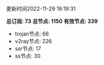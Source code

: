 更新时间2022-11-29 19:19:31

**总订阅: 73**
**总节点: 1150**
**有效节点: 339**
- trojan节点: 66
- v2ray节点: 226
- ssr节点: 17
- ss节点: 30
